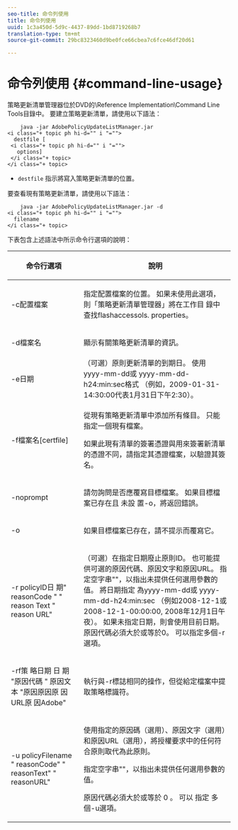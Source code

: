 ```yaml
---
seo-title: 命令列使用
title: 命令列使用
uuid: 1c3a450d-5d9c-4437-89dd-1bd8719268b7
translation-type: tm+mt
source-git-commit: 29bc8323460d9be0fce66cbea7c6fce46df20d61

---
```



# 命令列使用 {#command-line-usage}

策略更新清單管理器位於DVD的\Reference Implementation\Command Line Tools目錄中。 要建立策略更新清單，請使用以下語法：

```
    java -jar AdobePolicyUpdateListManager.jar  
<i class="+ topic ph hi-d="" i "="">
  destfile [ 
 <i class="+ topic ph hi-d="" i "="">
   options]  
 </i class="+ topic> 
</i class="+ topic>
```

* `destfile` 指示將寫入策略更新清單的位置。

要查看現有策略更新清單，請使用以下語法：

```
    java -jar AdobePolicyUpdateListManager.jar -d  
<i class="+ topic ph hi-d="" i "="">
  filename 
</i class="+ topic>
```

下表包含上述語法中所示命令行選項的說明：

<table frame="all" colsep="1" rowsep="1" class="+ topic/table adobe-d/table " id="table_ghb_jqy_n4"> 
 <thead class="- topic/thead "> 
  <tr rowsep="1" class="- topic/row "> 
   <th colname="1" class="- topic/entry entry"> <p class="- topic/p ">命令行選項 </p> </th> 
   <th colname="2" class="- topic/entry entry"> <p class="- topic/p ">說明 </p> </th> 
  </tr> 
 </thead>
 <tbody class="- topic/tbody "> 
  <tr rowsep="1" class="- topic/row "> 
   <td colname="1" class="- topic/entry "> <span class="+ topic/ph pr-d/codeph codeph"> -c配置檔案 </span> </td> 
   <td colname="2" class="- topic/entry "> <p class="- topic/p ">指定配置檔案的位置。 如果未使用此選項，則「策略更新清單管理器」將在工作目 <span class="filepath"> 錄中查找flashaccessols. </span> properties。 </p> </td> 
  </tr> 
  <tr rowsep="1" class="- topic/row "> 
   <td colname="1" class="- topic/entry "> <p class="- topic/p "> <span class="+ topic/ph pr-d/codeph codeph"> -d檔案名 </span> </p> </td> 
   <td colname="2" class="- topic/entry "> <p class="- topic/p ">顯示有關策略更新清單的資訊。 </p> </td> 
  </tr> 
  <tr rowsep="1" class="- topic/row "> 
   <td colname="1" class="- topic/entry "> <span class="+ topic/ph pr-d/codeph codeph"> -e日期 </span> </td> 
   <td colname="2" class="- topic/entry "> （可選）原則更新清單的到期日。 使用 <span class="+ topic/ph pr-d/codeph codeph"> yyyy-mm-dd或 </span> yyyy-mm-dd-h24:min:sec格式 <span class="+ topic/ph pr-d/codeph codeph"></span> （例如，2009-01-31-14:30:00代表1月31日下午2:30）。 </td> 
  </tr> 
  <tr rowsep="1" class="- topic/row "> 
   <td colname="1" class="- topic/entry "> <span class="+ topic/ph pr-d/codeph codeph"> -f檔案名[certfile] </span> </td> 
   <td colname="2" class="- topic/entry "> <p class="- topic/p ">從現有策略更新清單中添加所有條目。 只能指定一個現有檔案。 </p> <p class="- topic/p ">如果此現有清單的簽署憑證與用來簽署新清單的憑證不同，請指定其憑證檔案，以驗證其簽名。 </p> </td> 
  </tr> 
  <tr rowsep="1" class="- topic/row "> 
   <td colname="1" class="- topic/entry "> <span class="+ topic/ph pr-d/codeph codeph"> -noprompt </span> </td> 
   <td colname="2" class="- topic/entry "> <p class="- topic/p ">請勿詢問是否應覆寫目標檔案。 如果目標檔案已存在且 <span class="codeph"> 未設 </span> 置-o，將返回錯誤。 </p> </td> 
  </tr> 
  <tr rowsep="1" class="- topic/row "> 
   <td colname="1" class="- topic/entry "> <span class="codeph"> -o </span> </td> 
   <td colname="2" class="- topic/entry "> <p class="- topic/p ">如果目標檔案已存在，請不提示而覆寫它。 </p> </td> 
  </tr> 
  <tr rowsep="1" class="- topic/row "> 
   <td colname="1" class="- topic/entry "> <span class="+ topic/ph pr-d/codeph codeph"> -r policyID日 </span> 期" <span class="+ topic/ph pr-d/codeph codeph"> reasonCode </span> " " <span class="+ topic/ph pr-d/codeph codeph"> reason </span>Text <span class="+ topic/ph pr-d/codeph codeph"> " reason </span><span class="+ topic/ph pr-d/codeph codeph"></span>URL" </td> 
   <td colname="2" class="- topic/entry "> <p class="- topic/p ">（可選）在指定日期廢止原則ID。 也可能提供可選的原因代碼、原因文字和原因URL。 指定空字串""，以指出未提供任何選用參數的值。 將日期指定 <span class="+ topic/ph pr-d/codeph codeph"> 為yyyy-mm-dd或 </span> yyyy-mm-dd-h24:min:sec <span class="+ topic/ph pr-d/codeph codeph"></span> （例如2008-12-1或2008-12-1-00:00:00, 2008年12月1日午夜）。 如果未指定日期，則會使用目前日期。 原因代碼必須大於或等於0。 可以指定多個-r選項。 </p> </td> 
  </tr> 
  <tr rowsep="1" class="- topic/row "> 
   <td colname="1" class="- topic/entry "> <p class="- topic/p ">-rf策 <span class="+ topic/ph pr-d/codeph codeph"> 略日期 </span> 日 <span class="+ topic/ph pr-d/codeph codeph"> 期 </span> "原因代碼 <span class="+ topic/ph pr-d/codeph codeph"> " </span>原因文本 <span class="+ topic/ph pr-d/codeph codeph"> "原因原因原 </span>因URL原 <span class="+ topic/ph pr-d/codeph codeph"></span>因Adobe" </p> </td> 
   <td colname="2" class="- topic/entry "> <p class="- topic/p ">執行與-r標誌相同的操作，但從給定檔案中提取策略標識符。 </p> </td> 
  </tr> 
  <tr rowsep="0" class="- topic/row "> 
   <td colname="1" class="- topic/entry "> <span class="codeph"> -u policyFilename " reasonCode" " reasonText" " reasonURL" </span> </td> 
   <td colname="2" class="- topic/entry "> <p>使用指定的原因碼（選用）、原因文字（選用）和原因URL（選用），將授權要求中的任何符合原則取代為此原則。 </p> <p>指定空字串""，以指出未提供任何選用參數的值。 </p> <p>原因代碼必須大於或等於 <span class="codeph"> 0 </span>。 可以 <span class="codeph"> 指定 </span> 多個-u選項。 </p> </td> 
  </tr> 
 </tbody> 
</table>

